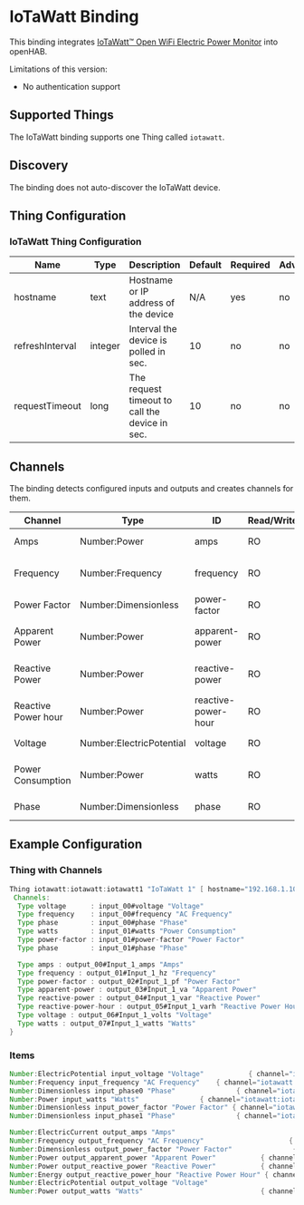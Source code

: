 # IoTaWatt Binding

This binding integrates [IoTaWatt™ Open WiFi Electric Power Monitor](https://iotawatt.com/) into openHAB.

Limitations of this version:

- No authentication support

## Supported Things

The IoTaWatt binding supports one Thing called `iotawatt`.

## Discovery

The binding does not auto-discover the IoTaWatt device.

## Thing Configuration

### IoTaWatt Thing Configuration

| Name            | Type    | Description                                    | Default | Required | Advanced |
|-----------------|---------|------------------------------------------------|---------|----------|----------|
| hostname        | text    | Hostname or IP address of the device           | N/A     | yes      | no       |
| refreshInterval | integer | Interval the device is polled in sec.          | 10      | no       | no       |
| requestTimeout  | long    | The request timeout to call the device in sec. | 10      | no       | no       |

## Channels

The binding detects configured inputs and outputs and creates channels for them.

| Channel             | Type                     | ID                  | Read/Write | Description                     |
|---------------------|--------------------------|---------------------|------------|---------------------------------|
| Amps                | Number:Power             | amps                | RO         | The current amps                |
| Frequency           | Number:Frequency         | frequency           | RO         | The current AC frequency        |
| Power Factor        | Number:Dimensionless     | power-factor        | RO         | The current power factor        |
| Apparent Power      | Number:Power             | apparent-power      | RO         | The current apparent power      |
| Reactive Power      | Number:Power             | reactive-power      | RO         | The current reactive power      |
| Reactive Power hour | Number:Power             | reactive-power-hour | RO         | The current reactive power hour |
| Voltage             | Number:ElectricPotential | voltage             | RO         | The current voltage             |
| Power Consumption   | Number:Power             | watts               | RO         | The current power consumption   |
| Phase               | Number:Dimensionless     | phase               | RO         | The current phase               |

## Example Configuration

### Thing with Channels

```java
Thing iotawatt:iotawatt:iotawatt1 "IoTaWatt 1" [ hostname="192.168.1.10" ] {
 Channels:
  Type voltage      : input_00#voltage "Voltage"
  Type frequency    : input_00#frequency "AC Frequency"
  Type phase        : input_00#phase "Phase"
  Type watts        : input_01#watts "Power Consumption"
  Type power-factor : input_01#power-factor "Power Factor"
  Type phase        : input_01#phase "Phase"

  Type amps : output_00#Input_1_amps "Amps"
  Type frequency : output_01#Input_1_hz "Frequency"
  Type power-factor : output_02#Input_1_pf "Power Factor"
  Type apparent-power : output_03#Input_1_va "Apparent Power"
  Type reactive-power : output_04#Input_1_var "Reactive Power"
  Type reactive-power-hour : output_05#Input_1_varh "Reactive Power Hour"
  Type voltage : output_06#Input_1_volts "Voltage"
  Type watts : output_07#Input_1_watts "Watts"
}
```

### Items

```java
Number:ElectricPotential input_voltage "Voltage"           { channel="iotawatt:iotawatt:iotawatt1:input_00#voltage"  }
Number:Frequency input_frequency "AC Frequency"    { channel="iotawatt:iotawatt:iotawatt1:input_00#frequency"  }
Number:Dimensionless input_phase0 "Phase"               { channel="iotawatt:iotawatt:iotawatt1:input_00#phase" }
Number:Power input_watts "Watts"               { channel="iotawatt:iotawatt:iotawatt1:input_01#watts" }
Number:Dimensionless input_power_factor "Power Factor" { channel="iotawatt:iotawatt:iotawatt1:input_01#power-factor" }
Number:Dimensionless input_phase1 "Phase"               { channel="iotawatt:iotawatt:iotawatt1:input_01#phase" }

Number:ElectricCurrent output_amps "Amps"                               { channel="iotawatt:iotawatt:iotawatt1:output_00#Input_1_amps" }
Number:Frequency output_frequency "AC Frequency"                     { channel="iotawatt:iotawatt:iotawatt1:output_01#Input_1_hz" }
Number:Dimensionless output_power_factor "Power Factor"               { channel="iotawatt:iotawatt:iotawatt1:output_02#Input_1_pf" }
Number:Power output_apparent_power "Apparent Power"           { channel="iotawatt:iotawatt:iotawatt1:output_03#Input_1_va" }
Number:Power output_reactive_power "Reactive Power"           { channel="iotawatt:iotawatt:iotawatt1:output_04#Input_1_var" }
Number:Energy output_reactive_power_hour "Reactive Power Hour" { channel="iotawatt:iotawatt:iotawatt1:output_05#Input_1_varh" }
Number:ElectricPotential output_voltage "Voltage"                         { channel="iotawatt:iotawatt:iotawatt1:output_06#Input_1_volts" }
Number:Power output_watts "Watts"                             { channel="iotawatt:iotawatt:iotawatt1:output_07#Input_1_watts" }
```
